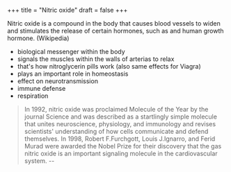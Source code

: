 +++
title = "Nitric oxide"
draft = false
+++

Nitric oxide is a compound in the body that causes blood vessels to widen and stimulates the release of certain hormones, such as and human growth hormone. (Wikipedia)

-   biological messenger within the body
-   signals the muscles within the walls of arterias to relax
-   that's how nitroglycerin pills work (also same effects for Viagra)
-   plays an important role in homeostasis
-   effect on neurotransmission
-   immune defense
-   respiration

> In 1992, nitric oxide was proclaimed Molecule of the Year by the journal Science and was described as a startlingly simple molecule that unites neuroscience, physiology, and immunology and revises scientists' understanding of how cells communicate and defend themselves. In 1998, Robert F.Furchgott, Louis J.Ignarro, and Ferid Murad were awarded the Nobel Prize for their discovery that the gas nitric oxide is an important signaling molecule in the cardiovascular system. --